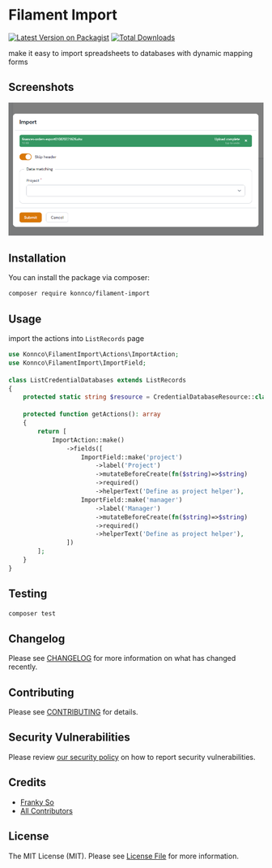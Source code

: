 # Filament Import

[![Latest Version on Packagist](https://img.shields.io/packagist/v/konnco/filament-import.svg?style=flat-square)](https://packagist.org/packages/konnco/filament-import)
[![Total Downloads](https://img.shields.io/packagist/dt/konnco/filament-import.svg?style=flat-square)](https://packagist.org/packages/konnco/filament-import)
<!-- [![GitHub Tests Action Status](https://img.shields.io/github/workflow/status/konnco/filament-import/run-tests?label=tests)](https://github.com/konnco/filament-import/actions?query=workflow%3Arun-tests+branch%3Amain)
[![GitHub Code Style Action Status](https://img.shields.io/github/workflow/status/konnco/filament-import/Check%20&%20fix%20styling?label=code%20style)](https://github.com/konnco/filament-import/actions?query=workflow%3A"Check+%26+fix+styling"+branch%3Amain) -->

make it easy to import spreadsheets to databases with dynamic mapping forms

## Screenshots

![Screenshot of Login](./art/screenshot.png)

## Installation

You can install the package via composer:

```bash
composer require konnco/filament-import
```

## Usage

import the actions into `ListRecords` page

```php
use Konnco\FilamentImport\Actions\ImportAction;
use Konnco\FilamentImport\ImportField;

class ListCredentialDatabases extends ListRecords
{
    protected static string $resource = CredentialDatabaseResource::class;

    protected function getActions(): array
    {
        return [
            ImportAction::make()
                ->fields([
                    ImportField::make('project')
                        ->label('Project')
                        ->mutateBeforeCreate(fn($string)=>$string)
                        ->required()
                        ->helperText('Define as project helper'),
                    ImportField::make('manager')
                        ->label('Manager')
                        ->mutateBeforeCreate(fn($string)=>$string)
                        ->required()
                        ->helperText('Define as project helper'),
                ])
        ];
    }
}
```

## Testing

```bash
composer test
```

## Changelog

Please see [CHANGELOG](CHANGELOG.md) for more information on what has changed recently.

## Contributing

Please see [CONTRIBUTING](https://github.com/konnco/.github/blob/main/CONTRIBUTING.md) for details.

## Security Vulnerabilities

Please review [our security policy](../../security/policy) on how to report security vulnerabilities.

## Credits

- [Franky So](https://github.com/frankyso)
- [All Contributors](../../contributors)

## License

The MIT License (MIT). Please see [License File](LICENSE.md) for more information.

